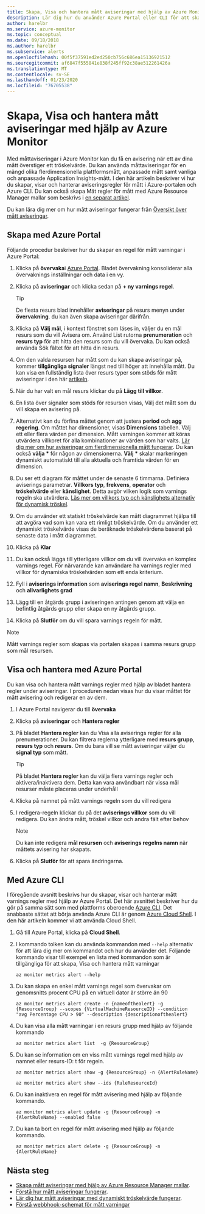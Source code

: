 ```yaml
---
title: Skapa, Visa och hantera mått aviseringar med hjälp av Azure Monitor
description: Lär dig hur du använder Azure Portal eller CLI för att skapa, Visa och hantera mått varnings regler.
author: harelbr
ms.service: azure-monitor
ms.topic: conceptual
ms.date: 09/18/2018
ms.author: harelbr
ms.subservice: alerts
ms.openlocfilehash: 00f5f37591ed2ed250cb756c686ea15136921512
ms.sourcegitcommit: af6847f555841e838f245ff92c38ae512261426a
ms.translationtype: MT
ms.contentlocale: sv-SE
ms.lasthandoff: 01/23/2020
ms.locfileid: "76705538"
---
```

# <a name="create-view-and-manage-metric-alerts-using-azure-monitor"></a>Skapa, Visa och hantera mått aviseringar med hjälp av Azure Monitor

Med måttaviseringar i Azure Monitor kan du få en avisering när ett av dina mått överstiger ett tröskelvärde. Du kan använda måttaviseringar för en mängd olika flerdimensionella plattformsmått, anpassade mått samt vanliga och anpassade Application Insights-mått. I den här artikeln beskriver vi hur du skapar, visar och hanterar aviseringsregler för mått i Azure-portalen och Azure CLI. Du kan också skapa Mät regler för mått med Azure Resource Manager mallar som beskrivs i [en separat artikel](alerts-metric-create-templates.md).

Du kan lära dig mer om hur mått aviseringar fungerar från [Översikt över mått aviseringar](alerts-metric-overview.md).

## <a name="create-with-azure-portal"></a>Skapa med Azure Portal

Följande procedur beskriver hur du skapar en regel för mått varningar i Azure Portal:

1. Klicka på **övervaka**i [Azure Portal](https://portal.azure.com). Bladet övervakning konsoliderar alla övervaknings inställningar och data i en vy.

2. Klicka på **aviseringar** och klicka sedan på **+ ny varnings regel**.

    > [!TIP]
    > De flesta resurs blad innehåller **aviseringar** på resurs menyn under **övervakning**. du kan även skapa aviseringar därifrån.

3. Klicka på **Välj mål**, i kontext fönstret som läses in, väljer du en mål resurs som du vill Avisera om. Använd List rutorna **prenumeration** och **resurs typ** för att hitta den resurs som du vill övervaka. Du kan också använda Sök fältet för att hitta din resurs.

4. Om den valda resursen har mått som du kan skapa aviseringar på, kommer **tillgängliga signaler** längst ned till höger att innehålla mått. Du kan visa en fullständig lista över resurs typer som stöds för mått aviseringar i den här [artikeln](../../azure-monitor/platform/alerts-metric-near-real-time.md#metrics-and-dimensions-supported).

5. När du har valt en mål resurs klickar du på **Lägg till villkor**.

6. En lista över signaler som stöds för resursen visas, Välj det mått som du vill skapa en avisering på.

7. Alternativt kan du förfina måttet genom att justera **period** och **agg regering**. Om måttet har dimensioner, visas **Dimensions** tabellen. Välj ett eller flera värden per dimension. Mått varningen kommer att köras utvärdera villkoret för alla kombinationer av värden som har valts. [Lär dig mer om hur aviseringar om flerdimensionella mått fungerar](alerts-metric-overview.md). Du kan också **välja \*** för någon av dimensionerna. **Välj \*** skalar markeringen dynamiskt automatiskt till alla aktuella och framtida värden för en dimension.

8. Du ser ett diagram för måttet under de senaste 6 timmarna. Definiera aviserings parametrar. **Villkors typ**, **frekvens**, **operator** och **tröskelvärde** eller **känslighet**. Detta avgör vilken logik som varnings regeln ska utvärdera. [Läs mer om villkors typ och känslighets alternativ för dynamisk tröskel](alerts-dynamic-thresholds.md).

9. Om du använder ett statiskt tröskelvärde kan mått diagrammet hjälpa till att avgöra vad som kan vara ett rimligt tröskelvärde. Om du använder ett dynamiskt tröskelvärde visas de beräknade tröskelvärdena baserat på senaste data i mått diagrammet.

10. Klicka på **Klar**

11. Du kan också lägga till ytterligare villkor om du vill övervaka en komplex varnings regel. För närvarande kan användare ha varnings regler med villkor för dynamiska tröskelvärden som ett enda kriterium.

12. Fyll i **aviserings information** som **aviserings regel namn**, **Beskrivning** och **allvarlighets grad**

13. Lägg till en åtgärds grupp i aviseringen antingen genom att välja en befintlig åtgärds grupp eller skapa en ny åtgärds grupp.

14. Klicka på **Slutför** om du vill spara varnings regeln för mått.

> [!NOTE]
> Mått varnings regler som skapas via portalen skapas i samma resurs grupp som mål resursen.

## <a name="view-and-manage-with-azure-portal"></a>Visa och hantera med Azure Portal

Du kan visa och hantera mått varnings regler med hjälp av bladet hantera regler under aviseringar. I proceduren nedan visas hur du visar måttet för mått avisering och redigerar en av dem.

1. I Azure Portal navigerar du till **övervaka**

2. Klicka på **aviseringar** och **Hantera regler**

3. På bladet **Hantera regler** kan du Visa alla aviserings regler för alla prenumerationer. Du kan filtrera reglerna ytterligare med **resurs grupp**, **resurs typ** och **resurs**. Om du bara vill se mått aviseringar väljer du **signal typ** som mått.

    > [!TIP]
    > På bladet **Hantera regler** kan du välja flera varnings regler och aktivera/inaktivera dem. Detta kan vara användbart när vissa mål resurser måste placeras under underhåll

4. Klicka på namnet på mått varnings regeln som du vill redigera

5. I redigera-regeln klickar du på det **aviserings villkor** som du vill redigera. Du kan ändra mått, tröskel villkor och andra fält efter behov

    > [!NOTE]
    > Du kan inte redigera **mål resursen** och **aviserings regelns namn** när måttets avisering har skapats.

6. Klicka på **Slutför** för att spara ändringarna.

## <a name="with-azure-cli"></a>Med Azure CLI

I föregående avsnitt beskrivs hur du skapar, visar och hanterar mått varnings regler med hjälp av Azure Portal. Det här avsnittet beskriver hur du gör på samma sätt som med plattforms oberoende [Azure CLI](https://docs.microsoft.com/cli/azure/get-started-with-azure-cli?view=azure-cli-latest). Det snabbaste sättet att börja använda Azure CLI är genom [Azure Cloud Shell](https://docs.microsoft.com/azure/cloud-shell/overview?view=azure-cli-latest). I den här artikeln kommer vi att använda Cloud Shell.

1. Gå till Azure Portal, klicka på **Cloud Shell**.

2. I kommando tolken kan du använda kommandon med ``--help`` alternativ för att lära dig mer om kommandot och hur du använder det. Följande kommando visar till exempel en lista med kommandon som är tillgängliga för att skapa, Visa och hantera mått varningar

    ```azurecli
    az monitor metrics alert --help
    ```

3. Du kan skapa en enkel mått varnings regel som övervakar om genomsnitts procent CPU på en virtuell dator är större än 90

    ```azurecli
    az monitor metrics alert create -n {nameofthealert} -g {ResourceGroup} --scopes {VirtualMachineResourceID} --condition "avg Percentage CPU > 90" --description {descriptionofthealert}
    ```

4. Du kan visa alla mått varningar i en resurs grupp med hjälp av följande kommando

    ```azurecli
    az monitor metrics alert list  -g {ResourceGroup}
    ```

5. Du kan se information om en viss mått varnings regel med hjälp av namnet eller resurs-ID: t för regeln.

    ```azurecli
    az monitor metrics alert show -g {ResourceGroup} -n {AlertRuleName}
    ```

    ```azurecli
    az monitor metrics alert show --ids {RuleResourceId}
    ```

6. Du kan inaktivera en regel för mått avisering med hjälp av följande kommando.

    ```azurecli
    az monitor metrics alert update -g {ResourceGroup} -n {AlertRuleName} --enabled false
    ```

7. Du kan ta bort en regel för mått avisering med hjälp av följande kommando.

    ```azurecli
    az monitor metrics alert delete -g {ResourceGroup} -n {AlertRuleName}
    ```

## <a name="next-steps"></a>Nästa steg

- [Skapa mått aviseringar med hjälp av Azure Resource Manager mallar](../../azure-monitor/platform/alerts-enable-template.md).
- [Förstå hur mått aviseringar fungerar](alerts-metric-overview.md).
- [Lär dig hur mått aviseringar med dynamiskt tröskelvärde fungerar](alerts-dynamic-thresholds.md).
- [Förstå webbhook-schemat för mått varningar](../../azure-monitor/platform/alerts-metric-near-real-time.md#payload-schema)

